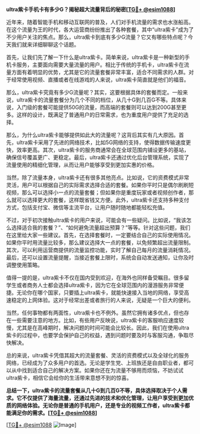 **ultra紫卡手机卡有多少G？揭秘超大流量背后的秘密[[TG💪+ @esim1088](https://t.me/s/esim1088)]**

近年来，随着智能手机和移动互联网的普及，人们对手机流量的需求也水涨船高。在这个流量为王的时代，各大运营商纷纷推出了各种套餐，其中“ultra紫卡”成为了不少用户关注的焦点。那么，ultra紫卡到底有多少G流量？它又有哪些特点呢？今天我们就来详细聊聊这个话题。

首先，让我们先了解一下什么是ultra紫卡。简单来说，ultra紫卡是一种新型的手机卡服务，主要面向需要大量流量的用户。相比于传统的手机卡，ultra紫卡在流量方面有着明显的优势，尤其是它的流量套餐非常丰富，适合不同需求的人群。对于经常使用视频、直播或者在线游戏的人来说，ultra紫卡简直就是他们的福音。

那么，ultra紫卡究竟有多少G流量呢？其实，这要根据具体的套餐而定。一般来说，ultra紫卡的流量套餐分为几个不同的档位，从几十G到几百G不等。具体来说，入门级的套餐可能提供50G的流量，而高端的套餐则可以达到200G甚至更多。这样的设计，既满足了普通用户的日常需求，也为重度用户提供了充足的选择。

那么，为什么ultra紫卡能够提供如此大的流量呢？这背后其实有几大原因。首先，ultra紫卡采用了先进的网络技术，比如5G网络的支持，使得数据传输速度更快，效率更高。其次，ultra紫卡的服务商通常会在全球范围内铺设更多的基站，确保信号覆盖更广、更稳定。最后，ultra紫卡还通过优化后台管理系统，实现了流量使用的精细化管理，从而让用户能够享受到更加实惠的价格。

当然，除了流量本身，ultra紫卡还有很多其他亮点。比如说，它的资费模式非常灵活，用户可以根据自己的实际需求选择合适的套餐。如果你平时只是偶尔刷刷短视频，那么可以选择小一点的流量套餐；但如果你是重度玩家或者视频创作者，那么就可以选择更大的套餐，这样既省钱又方便。此外，ultra紫卡还支持多种支付方式，包括支付宝、微信等主流平台，让用户随时随地都能轻松充值。

不过，对于初次接触ultra紫卡的用户来说，可能会有一些疑问。比如说，“我该怎么选择适合我的套餐？”、“如何避免流量超出预算？”等等。针对这些问题，我们在这里给大家一些建议。首先，在选择套餐时，一定要结合自己的实际使用情况。如果你平时用流量比较多，那么建议选择大一点的套餐，以免频繁超出流量限制。其次，可以利用运营商提供的流量监控功能，实时了解自己每月的流量消耗情况。最后，还可以设置流量提醒，当接近套餐上限时，系统会自动发送通知，让你及时调整使用策略。

值得一提的是，ultra紫卡不仅在国内受到欢迎，在海外也同样备受瞩目。很多留学生或者商务人士都会选择ultra紫卡，因为它在全球范围内的漫游服务非常便捷。无论你在哪个国家，只要插上ultra紫卡，就能快速接入当地的网络，享受高速稳定的上网体验。这对于经常出差或者旅行的人来说，无疑是一个巨大的便利。

当然，任何事物都有两面性，ultra紫卡也不例外。虽然它拥有诸多优点，但也存在一些需要注意的地方。比如，有些用户反映说，ultra紫卡的客服响应速度较慢，尤其是在高峰期时，解决问题的时间可能会比较长。因此，我们在使用ultra紫卡的过程中，也要学会保护自己的权益，遇到问题时要及时与客服沟通，争取尽快解决。

总的来说，ultra紫卡凭借其超大的流量套餐、灵活的资费模式以及全球化的服务网络，已经成为了众多用户的首选。无论是学生党、上班族还是自由职业者，都可以从中找到适合自己的解决方案。如果你还在为流量不够用而烦恼，不妨试试ultra紫卡，相信它会给你的生活带来意想不到的惊喜。

**总结一下，ultra紫卡的流量套餐从几十G到几百G不等，具体选择取决于个人需求。它不仅提供了海量流量，还通过先进的技术和优化管理，让用户享受到更加优质的网络体验。无论你是普通的手机用户，还是专业的视频工作者，ultra紫卡都能满足你的需求。[[TG💪+ @esim1088](https://t.me/s/esim1088)]**

[[TG💪+ @esim1088](https://t.me/s/esim1088) ![Image](https://i.postimg.cc/4NQfJmqS/Snipaste-2025-05-13-00-14-12.png)]